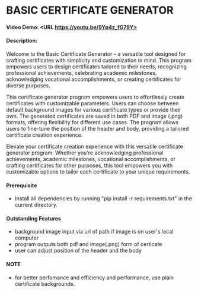 # BASIC CERTIFICATE GENERATOR
#### Video Demo:  <URL https://youtu.be/9Yp4z_fG79Y>
#### Description:

Welcome to the Basic Certificate Generator – a versatile tool designed for crafting certificates with simplicity and customization in mind. This program empowers users to design certificates tailored to their needs, recognizing professional achievements, celebrating academic milestones, acknowledging vocational accomplishments, or creating certificates for diverse purposes.

This certificate generator program empowers users to effortlessly create certificates with customizable parameters. Users can choose between default background images for various certificate types or provide their own. The generated certificates are saved in both PDF and image (.png) formats, offering flexibility for different use cases. The program allows users to fine-tune the position of the header and body, providing a tailored certificate creation experience.

Elevate your certificate creation experience with this versatile certificate generator program. Whether you're acknowledging professional achievements, academic milestones, vocational accomplishments, or crafting certificates for other purposes, this tool empowers you with customizable options to tailor each certificate to your unique requirements.
#### Prerequisite
* Install all dependencies by running "pip install -r requirements.txt" in the current directory.
#### Outstanding Features
* background image input via url of path if image is on user's local computer
* program outputs both pdf and image(.png) form of certicate
* user can adjust position of the header and the body

#### NOTE
* for better perfomance and efficiency and performance, use plain certificate backgrounds.


